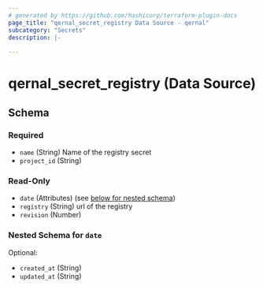 ```yaml
---
# generated by https://github.com/hashicorp/terraform-plugin-docs
page_title: "qernal_secret_registry Data Source - qernal"
subcategory: "Secrets"
description: |-
  
---
```


# qernal_secret_registry (Data Source)





<!-- schema generated by tfplugindocs -->
## Schema

### Required

- `name` (String) Name of the registry secret
- `project_id` (String)

### Read-Only

- `date` (Attributes) (see [below for nested schema](#nestedatt--date))
- `registry` (String) url of the registry
- `revision` (Number)

<a id="nestedatt--date"></a>
### Nested Schema for `date`

Optional:

- `created_at` (String)
- `updated_at` (String)
